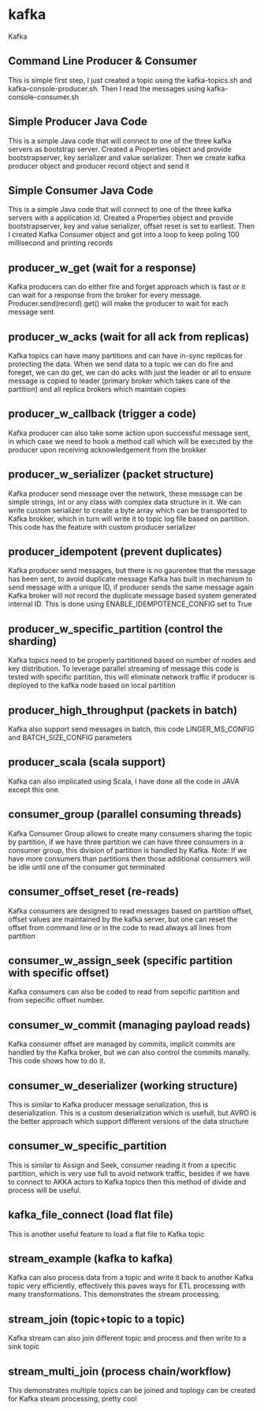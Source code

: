 # kafka
Kafka

## Command Line Producer & Consumer
This is simple first step, I just created a topic using the kafka-topics.sh and kafka-console-producer.sh. Then I read the messages using kafka-console-consumer.sh

## Simple Producer Java Code
This is a simple Java code that will connect to one of the three kafka servers as bootstrap server. Created a Properties object and provide bootstrapserver, key serializer and value serializer. Then we create kafka producer object and producer record object and send it

## Simple Consumer Java Code
This is a simple Java code that will connect to one of the three kafka servers with a application id. Created a Properties object and provide bootstrapserver, key and value serializer, offset reset is set to earliest. Then I created Kafka Consumer object and got into a loop to keep poling 100 millisecond and printing records

## producer_w_get (wait for a response)
Kafka producers can do either fire and forget approach which is fast or it can wait for a response from the broker for every message. Producer.send(record).get() will make the producer to wait for each message sent

## producer_w_acks (wait for all ack from replicas)
Kafka topics can have many partitions and can have in-sync replicas for protecting the data. When we send data to a topic we can do fire and foreget, we can do get, we can do acks with just the leader or all to ensure message is copied to leader (primary broker which takes care of the partition) and all replica brokers which maintain copies

## producer_w_callback (trigger a code)
Kafka producer can also take some action upon successful message sent, in which case we need to hook a method call which will be executed by the producer upon receiving acknowledgement from the brokker

## producer_w_serializer (packet structure)
Kafka producer send message over the network, these message can be simple strings, int or any class with complex data structure in it. We can write custom serializer to create a byte array which can be transported to Kafka brokker, which in turn will write it to topic log file based on partition. This code has the feature with custom producer serializer 

## producer_idempotent (prevent duplicates)
Kafka producer send messages, but there is no gaurentee that the message has been sent, to avoid duplicate message Kafka has built in mechanism to send message with a unique ID, if producer sends the same message again Kafka broker will not record the duplicate message based system generated internal ID. This is done using ENABLE_IDEMPOTENCE_CONFIG set to True

## producer_w_specific_partition (control the sharding)
Kafka topics need to be properly partitioned based on number of nodes and key distribution. To leverage parallel streaming of message this code is tested with specific partition, this will eliminate network traffic if producer is deployed to the kafka node based on local partition

## producer_high_throughput (packets in batch)
Kafka also support send messages in batch, this code LINGER_MS_CONFIG and BATCH_SIZE_CONFIG parameters

## producer_scala (scala support)
Kafka can also implicated using Scala, I have done all the code in JAVA except this one. 

## consumer_group (parallel consuming threads)
Kafka Consumer Group allows to create many consumers sharing the topic by partition, if we have three partition we can have three consumers in a consumer group, this division of partition is handled by Kafka. Note: If we have more consumers than partitions then those additional consumers will be idle until one of the consumer got terminated

## consumer_offset_reset (re-reads)
Kafka consumers are designed to read messages based on partition offset, offset values are maintained by the kafka server, but one can reset the offset from command line or in the code to read always all lines from partition

## consumer_w_assign_seek (specific partition with specific offset)
Kafka consumers can also be coded to read from sepcific partition and from sepecific offset number. 

## consumer_w_commit (managing payload reads)
Kafka consumer offset are managed by commits, implicit commits are handled by the Kafka broker, but we can also control the commits manally. This code shows how to do it. 

## consumer_w_deserializer (working structure)
This is similar to Kafka producer message serialization, this is deserialization. This is a custom deserialization which is usefull, but AVRO is the better approach which support different versions of the data structure

## consumer_w_specific_partition
This is similar to Assign and Seek, consumer reading it from a specific partition, which is very use full to avoid network traffic, besides if we have to connect to AKKA actors to Kafka topics then this method of divide and process will be useful. 

## kafka_file_connect (load flat file)
This is another useful feature to load a flat file to Kafka topic

## stream_example (kafka to kafka)
Kafka can also process data from a topic and write it back to another Kafka topic very efficiently, effectively this paves ways for ETL processing with many transformations. This demonstrates the stream processing. 

## stream_join (topic+topic to a topic)
Kafka stream can also join different topic and process and then write to a sink topic 

## stream_multi_join (process chain/workflow)
This demonstrates multiple topics can be joined and toplogy can be created  for Kafka steam processing, pretty cool
